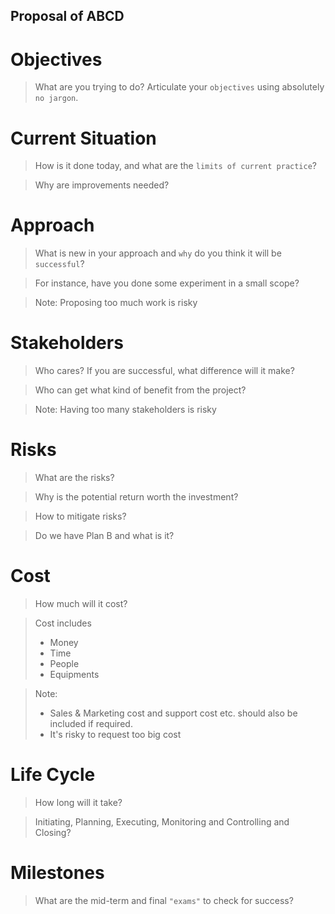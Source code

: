Proposal of ABCD
---

# Objectives

> What are you trying to do? Articulate your `objectives` using absolutely `no jargon`.

# Current Situation

> How is it done today, and what are the `limits of current practice`?

> Why are improvements needed?

# Approach

> What is new in your approach and `why` do you think it will be `successful`?

> For instance, have you done some experiment in a small scope?

> Note: Proposing too much work is risky

# Stakeholders

> Who cares? If you are successful, what difference will it make? 

> Who can get what kind of benefit from the project?

> Note: Having too many stakeholders is risky

# Risks

> What are the risks? 

> Why is the potential return worth the investment?

> How to mitigate risks?

> Do we have Plan B and what is it?

# Cost

> How much will it cost? 

> Cost includes
> + Money
> + Time
> + People
> + Equipments

> Note: 
> + Sales & Marketing cost and support cost etc. should also be included if required.
> + It's risky to request too big cost

# Life Cycle

> How long will it take?

> Initiating, Planning, Executing, Monitoring and Controlling and Closing? 

# Milestones

> What are the mid-term and final `"exams"` to check for success?

